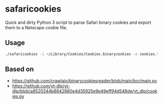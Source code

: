 # safaricookies

Quick and dirty Python 3 script to parse Safari binary cookies and export them to a Netscape cookie file.

## Usage

```sh
./safaricookies -i ~/Library/Cookies/Cookies.binarycookies -o cookies.txt
```

## Based on

- <https://github.com/crawlaio/binarycookiesreader/blob/main/bcr/main.py>
- <https://github.com/yt-dlp/yt-dlp/blob/a8520244b8642880e4d35925e9e49eff94d548de/yt_dlp/cookies.py>

